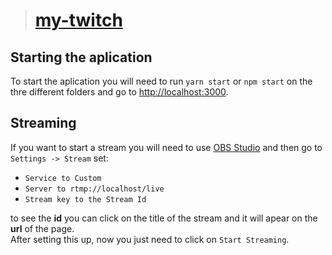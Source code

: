 > # [my-twitch](https://github.com/LucasdRossi/my-twitch)

## Starting the aplication

To start the aplication you will need to run `yarn start` or `npm start` on the thre different folders and go to [http://localhost:3000](http://localhost:3000).  

## Streaming 

If you want to start a stream you will need to use [OBS Studio](https://obsproject.com/pt-br) and then go to `Settings -> Stream` set:  

- `Service to Custom`
- `Server to rtmp://localhost/live`
- `Stream key to the Stream Id`  

to see the **id** you can click on the title of the stream and it will apear on the **url** of the page.  
After setting this up, now you just need to click on `Start Streaming`.  

